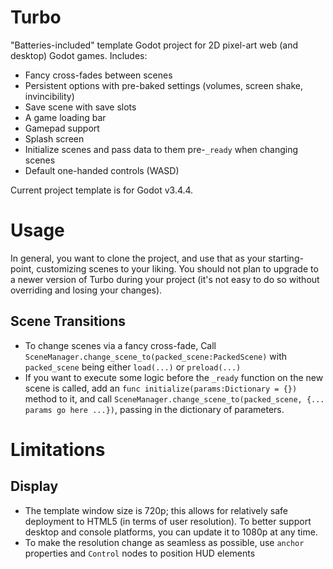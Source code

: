 # Turbo

"Batteries-included" template Godot project for 2D pixel-art web (and desktop) Godot games. Includes:

- Fancy cross-fades between scenes
- Persistent options with pre-baked settings (volumes, screen shake, invincibility)
- Save scene with save slots
- A game loading bar
- Gamepad support
- Splash screen
- Initialize scenes and pass data to them pre-`_ready` when changing scenes
- Default one-handed controls (WASD)

Current project template is for Godot v3.4.4.

# Usage

In general, you want to clone the project, and use that as your starting-point, customizing scenes to your liking. You should not plan to upgrade to a newer version of Turbo during your project (it's not easy to do so without overriding and losing your changes).

## Scene Transitions

- To change scenes via a fancy cross-fade, Call `SceneManager.change_scene_to(packed_scene:PackedScene)` with `packed_scene` being either `load(...)` or `preload(...)`
- If you want to execute some logic before the `_ready` function on the new scene is called, add an `func initialize(params:Dictionary = {})` method to it, and call `SceneManager.change_scene_to(packed_scene, {... params go here ...})`, passing in the dictionary of parameters.

# Limitations

## Display ##

- The template window size is 720p; this allows for relatively safe deployment to HTML5 (in terms of user resolution). To better support desktop and console platforms, you can update it to 1080p at any time. 
- To make the resolution change as seamless as possible, use `anchor` properties and `Control` nodes to position HUD elements
